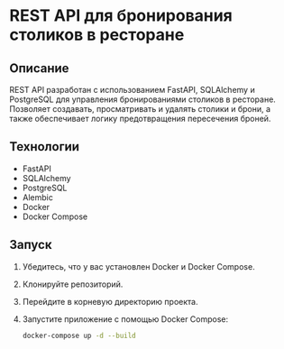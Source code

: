 # REST API для бронирования столиков в ресторане

## Описание

REST API разработан с использованием FastAPI, SQLAlchemy и PostgreSQL для управления бронированиями столиков в ресторане. Позволяет создавать, просматривать и удалять столики и брони, а также обеспечивает логику предотвращения пересечения броней.

## Технологии

- FastAPI
- SQLAlchemy
- PostgreSQL
- Alembic
- Docker
- Docker Compose

## Запуск

1. Убедитесь, что у вас установлен Docker и Docker Compose.
2. Клонируйте репозиторий.
3. Перейдите в корневую директорию проекта.
4. Запустите приложение с помощью Docker Compose:

   ```bash
   docker-compose up -d --build
